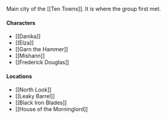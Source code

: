 Main city of the [[Ten Towns]]. It is where the group first met.


#### Characters
- [[Danika]]
- [[Elza]]
- [[Garn the Hammer]]
- [[Mishann]]
- [[Frederick Douglas]]


#### Locations
- [[North Look]]
- [[Leaky Barrel]]
- [[Black Iron Blades]]
- [[House of the Morninglord]]
